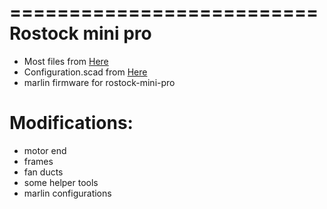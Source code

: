 ==========================
Rostock mini pro
==========================
- Most files from <a href="http://www.thingiverse.com/thing:318971/#files">Here</a>
- Configuration.scad from <a href="https://github.com/Lenbok/rostock">Here</a>
- marlin firmware for rostock-mini-pro


Modifications:
==============
- motor end
- frames
- fan ducts
- some helper tools
- marlin configurations